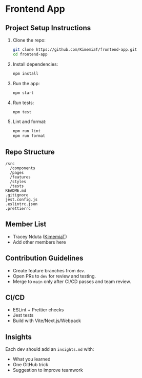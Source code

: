 # Frontend App

## Project Setup Instructions

1. Clone the repo:
   ```sh
   git clone https://github.com/KimemiaT/frontend-app.git
   cd frontend-app
   ```
2. Install dependencies:
   ```sh
   npm install
   ```
3. Run the app:
   ```sh
   npm start
   ```
4. Run tests:
   ```sh
   npm test
   ```
5. Lint and format:
   ```sh
   npm run lint
   npm run format
   ```

## Repo Structure

```
/src
  /components
  /pages
  /features
  /styles
  /tests
README.md
.gitignore
jest.config.js
.eslintrc.json
.prettierrc
```

## Member List

- Tracey Nduta ([KimemiaT](https://github.com/KimemiaT))
- Add other members here

## Contribution Guidelines

- Create feature branches from `dev`.
- Open PRs to `dev` for review and testing.
- Merge to `main` only after CI/CD passes and team review.

## CI/CD

- ESLint + Prettier checks
- Jest tests
- Build with Vite/Next.js/Webpack

## Insights

Each dev should add an `insights.md` with:

- What you learned
- One GitHub trick
- Suggestion to improve teamwork
